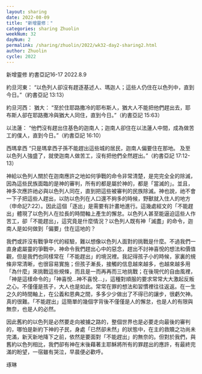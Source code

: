 ```yaml
---
layout: sharing
date: 2022-08-09
title: "新增靈修："
categories: sharing Zhuolin
weekNum: 32
dayNum: 2
permalink: /sharing/zhuolin/2022/wk32-day2-sharing2.html
author: Zhuolin
cycle: 2022
---  
```

新增靈修 約書亞記16-17
2022.8.9

約旦河東：
“以色列人卻沒有趕逐基述人、瑪迦人；這些人仍住在以色列中，直到今日。”（‭‭約書亞記‬ ‭13:13‬）

約旦河西：
猶大：
“至於住耶路撒冷的耶布斯人，猶大人不能把他們趕出去，耶布斯人卻在耶路撒冷與猶大人同住，直到今日。”（約書亞記‬ ‭15:63‬）

以法蓮：
“他們沒有趕出住基色的迦南人；迦南人卻住在以法蓮人中間，成為做苦工的僕人，直到今日。”（約書亞記‬ ‭16:10‬）

西瑪拿西
“只是瑪拿西子孫不能趕出這些城的居民，迦南人偏要住在那地。 及至以色列人強盛了，就使迦南人做苦工，沒有把他們全然趕出。”（‭‭約書亞記‬ ‭17:12-13‬）

神給以色列人關於在迦南應許之地如何爭戰的命令非常清楚，是完完全全的除滅，因為這些民族面臨的是神的審判，所有的都是屬於神的，都是「當滅的」。並且，神多次應許祂必與以色列人同在，直到把這些被審判的民族除滅。神也說，祂不會一下子把這些人趕出，以防以色列在人口還不夠多的時候，野獸就入住人的地方（申命記7:22）。因此這個「逐出」是需要有計畫地進行。這幾處經文的「不能趕出」體現了以色列人在拉長的時間軸上產生的懈怠。以色列人甚至能逼迫這些人作苦工，卻「不能趕出」，這究竟是什麼情況？以色列人既有神「滅盡」的命令，迦南人是如何做到「偏要」住在這地的？

我們或許沒有戰爭年代的經驗，難以想像以色列人面對的挑戰是什麼。不過我們一直身處屬靈的爭戰中，神命令我們趕出心中的惡念，趕出不討神喜悅的想法和價值觀，但是我們也同樣常在「不能趕出」的境況裡。我記得孩子小的時候，家裏的規條非常清晰，也很容易實施；但孩子漸長，接觸的信息越來越多，也越來越多用「為什麼」來挑戰這些規條，而且是一而再再而三地挑戰；在後現代的自由風裡，「神是這樣命令的」「神喜悅…神不喜悅…」，這種對順服的要求常常大大激起反叛之心。不僅僅是孩子，大人也是如此。常常在罪的想法和習慣裡往往返返。在一生之久的時間軸上，在公義和恩典之間，多多少少做出了不得已的讓步，很虧欠神。真的很難。「不能趕出」這簡單的幾個字背後不僅僅是人的懈怠，也是人的有限與無奈，也是人的必然。

因此舊約的以色列是必然要走向被擄之路的，整個世界也是必要走向最後的審判的，哪怕是新約下神的子民，身處「已然卻未然」的狀態中，在主的救贖之功尚未完滿，新天新地降下之前，依然是要面對「不能趕出」的無奈的。但對於我們，與舊約以色列相比，我們卻有神在末後藉著主耶穌將所有的罪趕出的應許，有最終完滿的盼望，一宿雖有哭泣，早晨便必歡呼。


琢琳
